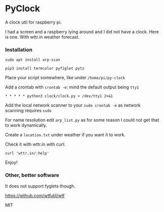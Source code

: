 # PyClock

A clock util for raspberry pi.

I had a screen and a raspberry lying around and I did not have a clock.
Here is one. With wttr.in weather forecast.

### Installation

`sudo apt install arp-scan`

`pip3 install termcolor pyfiglet pytz`

Place your script somewhere, like under `/home/pi/py-clock`

Add a crontab with `crontab -e`: mind the default output being `tty1`

`* * * * * python3 clock/clock.py > /dev/tty1 2>&1`

Add the local network scanner to your `sudo crontab -e` as network scanning requires `sudo`

For name resolution edit `arp_list.py` as for some reason
I could not get that to work dynamically.

Create a `location.txt` under weather if you want it to work.

Check it with wttr.in with curl:

`curl 'wttr.in/:help'`

Enjoy!

### Other, better software

It does not support fyglets though.

https://github.com/wtfutil/wtf


MIT